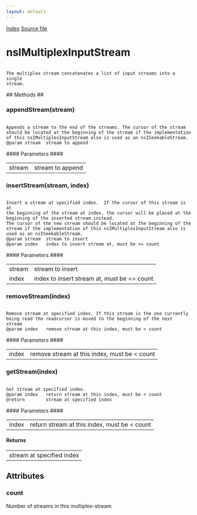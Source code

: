 ```yaml
---
layout: default
---
```

<div id='links'><a href="../index.html">Index</a>
<a href="http://dxr.mozilla.org/mozilla-central/source/xpcom/io/nsIMultiplexInputStream.idl">Source file</a>
</div>

# nsIMultiplexInputStream #
<code>  
The multiplex stream concatenates a list of input streams into a single  
stream.  
  
</code>
## Methods ##

### appendStream(stream) ###
<code>  
Appends a stream to the end of the streams. The cursor of the stream  
should be located at the beginning of the stream if the implementation  
of this nsIMultiplexInputStream also is used as an nsISeekableStream.  
@param stream  stream to append  
  
</code>
#### Parameters ####

<table>

<tr>
<td>stream</td>
<td>stream to append  
</td>
</tr>

</table>

### insertStream(stream, index) ###
<code>  
Insert a stream at specified index.  If the cursor of this stream is at  
the beginning of the stream at index, the cursor will be placed at the  
beginning of the inserted stream instead.  
The cursor of the new stream should be located at the beginning of the  
stream if the implementation of this nsIMultiplexInputStream also is  
used as an nsISeekableStream.  
@param stream  stream to insert  
@param index   index to insert stream at, must be <= count  
  
</code>
#### Parameters ####

<table>

<tr>
<td>stream</td>
<td>stream to insert  
</td>
</tr>

<tr>
<td>index</td>
<td>index to insert stream at, must be <= count  
</td>
</tr>

</table>

### removeStream(index) ###
<code>  
Remove stream at specified index. If this stream is the one currently  
being read the readcursor is moved to the beginning of the next  
stream  
@param index   remove stream at this index, must be < count  
  
</code>
#### Parameters ####

<table>

<tr>
<td>index</td>
<td>remove stream at this index, must be < count  
</td>
</tr>

</table>

### getStream(index) ###
<code>  
Get stream at specified index.  
@param index   return stream at this index, must be < count  
@return        stream at specified index  
  
</code>
#### Parameters ####

<table>

<tr>
<td>index</td>
<td>return stream at this index, must be < count  
</td>
</tr>

</table>

#### Returns ####

<table>

<tr>
<td>stream at specified index  
</td>
</tr>

</table>

## Attributes ##

### count ###
  
Number of streams in this multiplex-stream  
  
